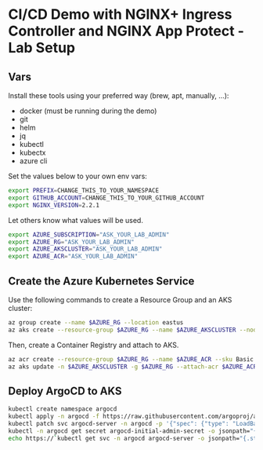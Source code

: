 # CI/CD Demo with NGINX+ Ingress Controller and NGINX App Protect - Lab Setup

## Vars

Install these tools using your preferred way (brew, apt, manually, ...):

- docker (must be running during the demo)
- git
- helm
- jq
- kubectl
- kubectx
- azure cli

Set the values below to your own env vars:

```bash
export PREFIX=CHANGE_THIS_TO_YOUR_NAMESPACE
export GITHUB_ACCOUNT=CHANGE_THIS_TO_YOUR_GITHUB_ACCOUNT
export NGINX_VERSION=2.2.1
```

Let others know what values will be used.

```bash
export AZURE_SUBSCRIPTION="ASK_YOUR_LAB_ADMIN"
export AZURE_RG="ASK_YOUR_LAB_ADMIN"
export AZURE_AKSCLUSTER="ASK_YOUR_LAB_ADMIN"
export AZURE_ACR="ASK_YOUR_LAB_ADMIN"
```

## Create the Azure Kubernetes Service

Use the following commands to create a Resource Group and an AKS cluster:

```bash
az group create --name $AZURE_RG --location eastus
az aks create --resource-group $AZURE_RG --name $AZURE_AKSCLUSTER --node-count 2 --enable-addons monitoring --no-ssh-key --node-vm-size Standard_D8s_v3
```

Then, create a Container Registry and attach to AKS.

```bash
az acr create --resource-group $AZURE_RG --name $AZURE_ACR --sku Basic
az aks update -n $AZURE_AKSCLUSTER -g $AZURE_RG --attach-acr $AZURE_ACR
```

## Deploy ArgoCD to AKS

```bash
kubectl create namespace argocd
kubectl apply -n argocd -f https://raw.githubusercontent.com/argoproj/argo-cd/stable/manifests/install.yaml
kubectl patch svc argocd-server -n argocd -p '{"spec": {"type": "LoadBalancer"}}'
kubectl -n argocd get secret argocd-initial-admin-secret -o jsonpath="{.data.password}" | base64 -d; echo
echo https://`kubectl get svc -n argocd argocd-server -o jsonpath="{.status.loadBalancer.ingress[0].ip}"`.nip.io
```
